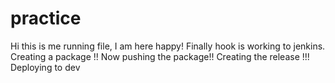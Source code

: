 # practice
Hi this is me running file, I am here happy!
Finally hook is working to jenkins.
Creating a package !!
Now pushing the package!! 
Creating the release !!!
Deploying to dev

